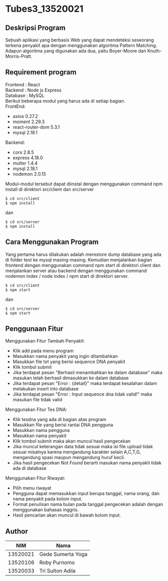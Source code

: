 # Tubes3_13520021

## Deskripsi Program
Sebuah aplikasi yang berbasis Web yang dapat mendeteksi seseorang terkena penyakit apa dengan menggunakan algoritma Pattern Matching. Adapun algoritma yang digunakan ada dua, yaitu Boyer-Moore dan Knuth-Morris-Pratt.

## Requirement program
Frontend : React  
Backend : Node js Express  
Database : MySQL  
Berikut beberapa modul yang harus ada di setiap bagian.  
FrontEnd:
- axios 0.27.2
- moment 2.29.3
- react-router-dom 5.3.1
- mysql 2.18.1

Backend:
- cors 2.8.5
- express 4.18.0
- multer 1.4.4
- mysql 2.18.1
- nodemon 2.0.15

Modul-modul tersebut dapat diinstal dengan menggunakan command npm install di direktori src/client dan src/server

```
$ cd src/client
$ npm install
```
dan
```
$ cd src/server
$ npm install
```

## Cara Menggunakan Program
Yang pertama harus dilakukan adalah merestore dump database yang ada di folder test ke mysql masing-masing. Kemudian menjalankan bagian frontend dengan menggunakan command npm start di direktori client dan menjalankan server atau backend dengan menggunakan command nodemon index / node index / npm start di direktori server.

```
$ cd src/client
$ npm start
```
dan
```
$ cd src/server
$ npm start
```

## Penggunaan Fitur
Menggunakan Fitur Tambah Penyakit:
- Klik add pada menu program
- Masukkan nama penyakit yang ingin ditambahkan
- Masukkan file txt yang berisi sequence DNA penyakit
- Klik tombol submit
- Jika terdapat pesan "Berhasil menambahkan ke dalam database" maka masukan telah berhasil dimasukkan ke dalam database
- Jika terdapat pesan "Error : {detail}" maka terdapat kesalahan dalam melakukan insert into database
- Jika terdapat pesan "Error : Input sequence dna tidak valid!" maka masukan file tidak valid

Menggunakan Fitur Tes DNA:
- Klik tesdna yang ada di bagian atas program
- Masukkan file yang berisi rantai DNA pengguna
- Masukkan nama pengguna
- Masukkan nama penyakit
- Klik tombol submit maka akan muncul hasil pengecekan
- Jika muncul keterangan data tidak sesuai maka isi file upload tidak sesuai misalnya karena mengandung karakter selain A,C,T,G, mengandung spasi maupun mengandung huruf kecil.
- Jika hasil pengecekan Not Found berarti masukan nama penyakit tidak ada di database

Menggunakan Fitur Riwayat:
- Pilih menu riwayat
- Pengguna dapat memasukkan input berupa tanggal, nama orang, dan nama penyakit pada kolom input.
- Format penulisan nama bulan pada tanggal pengecekan adalah dengan menggunakan bahasas inggris.
- Hasil pencarian akan muncul di bawah kolom input.


## Author
| NIM      | Nama                        |
| -------- | --------------------------- |
| 13520021 | Gede Sumerta Yoga           |
| 13520106 | Roby Purnomo                | 
| 13520033 | Tri Sulton Adila            |

